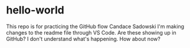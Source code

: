 # hello-world
This repo is for practicing the GitHub flow
Candace Sadowski
I'm making changes to the readme file through VS Code.  Are these showing up in GitHub? I don't understand what's happening.
How about now?